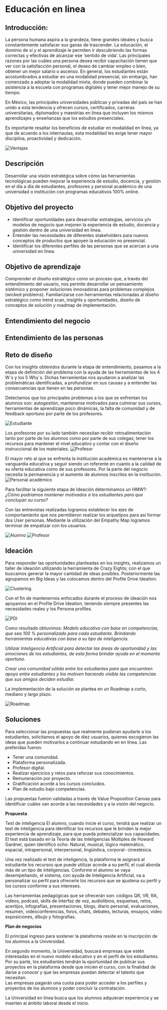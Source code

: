 # Educación en linea

## Introducción: 
La persona humana aspira a la grandeza, tiene grandes ideales y busca constantemente satisfacer sus ganas de trascender.
La educación, el dominio de sí y el aprendizaje le permiten ir descubriendo las formas correctas y efectivas de alcanzar ese ‘sentido de vida’.
Las principales razones por las cuáles una persona desea recibir capacitación tienen que ver con la satisfacción personal, el deseo de cambiar empleo o bien, obtener un mejor salario o ascenso.
En general, los estudiantes están acostumbrados a estudiar en una modalidad presencial, sin embargo, han
comenzado a adoptar la modalidad mixta, donde pueden combinar la asistencia a la escuela
con programas digitales y tener mejor manejo de su tiempo.

En México, las principales universidades públicas y privadas del país se han unido a esta tendencia y ofrecen cursos, certificados, carreras universitarias, diplomados y maestrías en línea que incluyen los mismos aprendizajes y enseñanzas que los estudios presenciales. 

Es importante resaltar los beneficios de estudiar en modalidad en línea, ya que de acuerdo a los internautas, esta modalidad les exige tener mayor disciplina, proactividad y dedicación.

![Ventajas](https://i.ibb.co/fHqJwNh/image-1.png)



## Descripción
Desarrollar una visión estratégica sobre cómo las herramientas tecnológicas pueden mejorar la experiencia de estudio, docencia, y gestión en el día a día de estudiantes, profesores y personal académico de una universidad o institución con programas educativos 100% online.

## Objetivo del proyecto
- Identificar oportunidades para desarrollar estrategias, servicios y/o modelos de negocio que mejoren la experiencia de estudio, docencia y gestión dentro de una universidad en línea.
- Entender las necesidades de diferentes stakeholders para nuevos conceptos de productos que apoyen la educación no presencial.
- Identificar los diferentes perfiles de las personas que se acercan a una universidad en línea.

## Objetivo de aprendizaje
Comprender el diseño estratégico como un proceso que, a través del entendimiento del usuario, nos permite desarrollar un pensamiento sistémico y proponer soluciones innovadoras para problemas complejos (wicked problems). Familiarizarse con herramientas relacionadas al diseño estratégico como trend scan, insights y oportunidades, diseño de conceptos de solución y roadmap de implementación.

## Entendimiento del negocio

## Entendimiento de las personas

## Reto de diseño
Con los insights obtenidos durante la etapa de entendimiento, pasamos a la etapa de definición del problema con la ayuda de las herramientas de los 4 W´s y los 5 Why´s. Dichas herramientas nos ayudaron a analizar las problemáticas identificadas, a profundizar
en sus causas y a entender las consecuencias que tienen en las personas.

Detectamos que los principales problemas a los que se enfrentan los alumnos son: autogestión, mantenerse motivados para culminar sus cursos, herramientas de aprendizaje poco dinámicas, la falta de comunidad y de feedback oportuno por parte de los profesores.

![Estudiante](https://i.ibb.co/XbsHyJK/Ganador-4-w-39-s-Alumnos.jpg)

Los profesores por su lado también necesitan recibir retroalimentación tanto por parte de los alumnos como por parte de sus colegas; tener los recursos para mantener el nivel educativo y contar con el diseño instruccional de los materiales.
![Profesor](https://i.ibb.co/wN8RL3z/Ganador-4-w-39-s-Profesores.jpg)

El mayor reto al que se enfrenta la institución académica es mantenerse a la vanguardia educativa y seguir siendo un referente en cuanto a la calidad de su oferta educativa como de sus profesores. Por la parte del negocio necesita la permanencia y el aumento de alumnos inscritos en la institución.
![Personal académico](https://i.ibb.co/1fHQvbx/Ganador-4-w-39-s-Instituci-n-acad-mica.jpg)

Para facilitar la siguiente etapa de Ideación determinamos un HMW?: _*¿Cómo podríamos mantener motivados a los estudiantes para que concluyan su curso?*_

Con las entrevistas realizadas logramos establecer los ejes de comportamiento que nos permitieron realizar los arquetipos para así formar dos User personas. Mediante la utilización del Empathy Map logramos terminar de empatizar con los usuarios.

![Alumno](https://i.ibb.co/W62Sd2C/Ganador-User-persona-alumno-1.jpg)
![Profesor](https://i.ibb.co/rQB2hmD/Ganador-User-persona-profesor.jpg)


## Ideación
Para responder las oportunidades planteadas en los insights, realizamos un taller de ideación utilizando la herramienta de Crazy Eights; con el que buscamos generar la mayor cantidad de ideas posibles. Posteriormente las agrupamos en Big Ideas y las colocamos dentro del Profile Drive Ideation.

![Clustering](https://i.ibb.co/BNCtBcb/Ganador-Clustering.jpg)

Con el fin de mantenernos enfocados durante el proceso de ideación nos apoyamos en el Profile Drive Ideation, teniendo siempre presentes las necesidades reales y los Persona profiles.

![PDI](https://i.ibb.co/ccLSnKD/Ganador-Profile-drive-ideation.jpg)

Como resultado obtuvimos: *Modelo educativo con base en competencias, que sea 100 % personalizado para  cada estudiante. Brindando herramientas educativas con base a su tipo de inteligencia.* 

*Utilizar Inteligencia Artificial para detectar las áreas de oportunidad y las emociones de los estudiantes, de esta forma brindar ayuda en el momento oportuno.*

*Crear una comunidad sólida entre los estudiantes para que encuentren  apoyo entre estudiantes y los motiven haciendo visible las competencias que sus amigos deciden estudiar.*

La implementación de la solución se plantea en un Roadmap a corto, mediano y largo plazo.

![Roadmap](https://i.ibb.co/4j0cPjW/road.png)

## Soluciones
Para seleccionar las propuestas que realmente pudieran ayudarle a los estudiantes, solicitamos el apoyo de diez usuarios, quienes escogieron las ideas que pueden motivarlos a continuar estudiando en en línea. Las preferidas fueron:
- Tener una comunidad.
- Plataforma personalizada.
- Profesor digital.
- Realizar ejercicios y retos para reforzar sus conocimientos. 
- Remuneración por proyecto.
- Gratificación acorde a los cursos concluidos.
- Plan de estudio bajo competencias. 

Las propuestas fueron validadas a través de Value Proposition Canvas para identificar cuáles van acorde a las necesidades y a la visión del negocio. 


**Propuesta**

Test de inteligencia
El alumno, cuando inicie el curso, tendrá que realizar un test de inteligencia para identificar los recursos que le brinden la mejor experiencia de aprendizaje, para que pueda potencializar sus capacidades. El test está basado en la Teoría de las Inteligencias Múltiples de Howard Gardner, quien identificó ocho:  Natural, musical, lógico matemático, espacial, intrapersonal, interpersonal, lingüística, corporal- cinestésica.  

Una vez realizado el test de inteligencia, la plataforma le asignará al estudiante los recursos que puede utilizar acorde a su perfil, el cual aborda más de un tipo de inteligencias.
Conforme el alumno se vaya desempeñando, el sistema, con ayuda de Inteligencia Artificial, va a personalizar  su perfil para ofrecerle los recursos que se ajustena su perfil y los cursos conforme a sus intereses. 

Las herramientas pedagógicas que se ofrecerán son: códigos QR, VR, RA, videos, podcast, skills de interfaz de voz, audiolibros, esquemas, retos, acertijos, infografías, presentaciones, blogs, diario personal, evaluaciones, resumen, videoconferencias, foros, chats, debates, lecturas, ensayos, video exposiciones, dibujo y fotografías.

**Plan de negocios**

El principal ingreso para sostener la plataforma reside en la inscripción de los alumnos a la Universidad. 

En segundo momento, la Universidad, buscará empresas que estén interesadas en el nuevo modelo educativo y en el perfil de los estudiantes. 
Por su parte, los estudiantes tendrán la oportunidad de publicar sus proyectos en la plataforma desde que inicien el curso, con la finalidad de darse a conocer y que las empresas puedan detectar el talento que necesitan.  
Las empresas pagarán una cuota para poder acceder a los perfiles y proyectos de los alumnos y poder concluir la contratación. 

La Universidad en línea busca que los alumnos adquieran experiencia y se inserten al ámbito laboral desde el inicio. 




